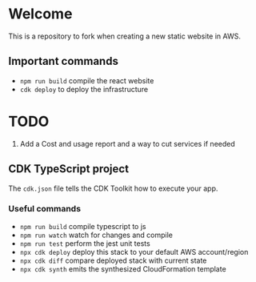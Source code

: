 # Welcome

This is a repository to fork when creating a new static website in AWS.

## Important commands

- `npm run build` compile the react website
- `cdk deploy` to deploy the infrastructure

# TODO

1. Add a Cost and usage report and a way to cut services if needed

## CDK TypeScript project

The `cdk.json` file tells the CDK Toolkit how to execute your app.

### Useful commands

- `npm run build` compile typescript to js
- `npm run watch` watch for changes and compile
- `npm run test` perform the jest unit tests
- `npx cdk deploy` deploy this stack to your default AWS account/region
- `npx cdk diff` compare deployed stack with current state
- `npx cdk synth` emits the synthesized CloudFormation template
